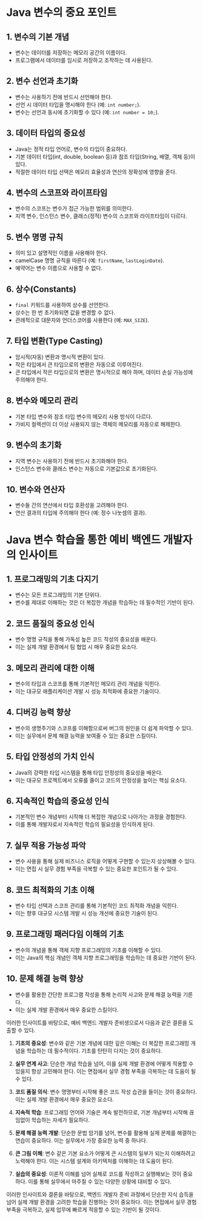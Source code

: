 # Java 변수의 중요 포인트

## 1. 변수의 기본 개념

- 변수는 데이터를 저장하는 메모리 공간의 이름이다.
- 프로그램에서 데이터를 임시로 저장하고 조작하는 데 사용된다.

## 2. 변수 선언과 초기화

- 변수는 사용하기 전에 반드시 선언해야 한다.
- 선언 시 데이터 타입을 명시해야 한다 (예: `int number;`).
- 변수는 선언과 동시에 초기화할 수 있다 (예: `int number = 10;`).

## 3. 데이터 타입의 중요성

- Java는 정적 타입 언어로, 변수의 타입이 중요하다.
- 기본 데이터 타입(int, double, boolean 등)과 참조 타입(String, 배열, 객체 등)이 있다.
- 적절한 데이터 타입 선택은 메모리 효율성과 연산의 정확성에 영향을 준다.

## 4. 변수의 스코프와 라이프타임

- 변수의 스코프는 변수가 접근 가능한 범위를 의미한다.
- 지역 변수, 인스턴스 변수, 클래스(정적) 변수의 스코프와 라이프타임이 다르다.

## 5. 변수 명명 규칙

- 의미 있고 설명적인 이름을 사용해야 한다.
- camelCase 명명 규칙을 따른다 (예: `firstName`, `lastLoginDate`).
- 예약어는 변수 이름으로 사용할 수 없다.

## 6. 상수(Constants)

- `final` 키워드를 사용하여 상수를 선언한다.
- 상수는 한 번 초기화되면 값을 변경할 수 없다.
- 관례적으로 대문자와 언더스코어를 사용한다 (예: `MAX_SIZE`).

## 7. 타입 변환(Type Casting)

- 암시적(자동) 변환과 명시적 변환이 있다.
- 작은 타입에서 큰 타입으로의 변환은 자동으로 이루어진다.
- 큰 타입에서 작은 타입으로의 변환은 명시적으로 해야 하며, 데이터 손실 가능성에 주의해야 한다.

## 8. 변수와 메모리 관리

- 기본 타입 변수와 참조 타입 변수의 메모리 사용 방식이 다르다.
- 가비지 컬렉션이 더 이상 사용되지 않는 객체의 메모리를 자동으로 해제한다.

## 9. 변수의 초기화

- 지역 변수는 사용하기 전에 반드시 초기화해야 한다.
- 인스턴스 변수와 클래스 변수는 자동으로 기본값으로 초기화된다.

## 10. 변수와 연산자

- 변수들 간의 연산에서 타입 호환성을 고려해야 한다.
- 연산 결과의 타입에 주의해야 한다 (예: 정수 나눗셈의 결과).

# Java 변수 학습을 통한 예비 백엔드 개발자의 인사이트

## 1. 프로그래밍의 기초 다지기

- 변수는 모든 프로그래밍의 기본 단위다.
- 변수를 제대로 이해하는 것은 더 복잡한 개념을 학습하는 데 필수적인 기반이 된다.

## 2. 코드 품질의 중요성 인식

- 변수 명명 규칙을 통해 가독성 높은 코드 작성의 중요성을 배운다.
- 이는 실제 개발 환경에서 팀 협업 시 매우 중요한 요소다.

## 3. 메모리 관리에 대한 이해

- 변수의 타입과 스코프를 통해 기본적인 메모리 관리 개념을 익힌다.
- 이는 대규모 애플리케이션 개발 시 성능 최적화에 중요한 기술이다.

## 4. 디버깅 능력 향상

- 변수의 생명주기와 스코프를 이해함으로써 버그의 원인을 더 쉽게 파악할 수 있다.
- 이는 실무에서 문제 해결 능력을 보여줄 수 있는 중요한 스킬이다.

## 5. 타입 안정성의 가치 인식

- Java의 강력한 타입 시스템을 통해 타입 안정성의 중요성을 배운다.
- 이는 대규모 프로젝트에서 오류를 줄이고 코드의 안정성을 높이는 핵심 요소다.

## 6. 지속적인 학습의 중요성 인식

- 기본적인 변수 개념부터 시작해 더 복잡한 개념으로 나아가는 과정을 경험한다.
- 이를 통해 개발자로서 지속적인 학습의 필요성을 인식하게 된다.

## 7. 실무 적용 가능성 파악

- 변수 사용을 통해 실제 비즈니스 로직을 어떻게 구현할 수 있는지 상상해볼 수 있다.
- 이는 면접 시 실무 경험 부족을 극복할 수 있는 중요한 포인트가 될 수 있다.

## 8. 코드 최적화의 기초 이해

- 변수 타입 선택과 스코프 관리를 통해 기본적인 코드 최적화 개념을 익힌다.
- 이는 향후 대규모 시스템 개발 시 성능 개선에 중요한 기술이 된다.

## 9. 프로그래밍 패러다임 이해의 기초

- 변수의 개념을 통해 객체 지향 프로그래밍의 기초를 이해할 수 있다.
- 이는 Java의 핵심 개념인 객체 지향 프로그래밍을 학습하는 데 중요한 기반이 된다.

## 10. 문제 해결 능력 향상

- 변수를 활용한 간단한 프로그램 작성을 통해 논리적 사고와 문제 해결 능력을 기른다.
- 이는 실제 개발 환경에서 매우 중요한 스킬이다.

이러한 인사이트를 바탕으로, 예비 백엔드 개발자 준비생으로서 다음과 같은 결론을 도출할 수 있다.

1. **기초의 중요성**: 변수와 같은 기본 개념에 대한 깊은 이해는 더 복잡한 프로그래밍 개념을 학습하는 데 필수적이다. 기초를 탄탄히 다지는 것이 중요하다.

2. **실무 연계 사고**: 단순한 개념 학습을 넘어, 이를 실제 개발 환경에 어떻게 적용할 수 있을지 항상 고민해야 한다. 이는 면접에서 실무 경험 부족을 극복하는 데 도움이 될 수 있다.

3. **코드 품질 의식**: 변수 명명부터 시작해 좋은 코드 작성 습관을 들이는 것이 중요하다. 이는 실제 개발 환경에서 매우 중요한 요소다.

4. **지속적 학습**: 프로그래밍 언어와 기술은 계속 발전하므로, 기본 개념부터 시작해 끊임없이 학습하는 자세가 필요하다.

5. **문제 해결 능력 개발**: 단순한 문법 암기를 넘어, 변수를 활용해 실제 문제를 해결하는 연습이 중요하다. 이는 실무에서 가장 중요한 능력 중 하나다.

6. **큰 그림 이해**: 변수 같은 기본 요소가 어떻게 큰 시스템의 일부가 되는지 이해하려고 노력해야 한다. 이는 시스템 설계와 아키텍처를 이해하는 데 도움이 된다.

7. **실습의 중요성**: 이론적 이해를 넘어 실제로 코드를 작성하고 실행해보는 것이 중요하다. 이를 통해 실무에서 마주칠 수 있는 다양한 상황에 대비할 수 있다.

이러한 인사이트와 결론을 바탕으로, 백엔드 개발자 준비 과정에서 단순한 지식 습득을 넘어 실제 개발 환경을 고려한 학습을 진행하는 것이 중요하다. 이는 면접에서 실무 경험 부족을 극복하고, 실제 업무에 빠르게 적응할 수 있는 기반이 될 것이다.
